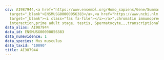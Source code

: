 ```yaml
---
csv: AI987944,<a href="https://www.ensembl.org/Homo_sapiens/Gene/Summary?db=core;g=ENSMUSG00000056383"
  target="_blank">ENSMUSG00000056383</a>,<a href="https://www.ncbi.nlm.nih.gov/pubmed/25450459"
  target="_blank"><i class="fas fa-file"></i></a>",chromatin immunoprecipitation assay,direct
  interaction,prime adult stage, testis, Spermatocyte,,,transcriptional regulation,
data_alias: AI987944
data_id: ENSMUSG00000056383
data_numevidence: 1
data_species: Mus musculus
data_taxid: '10090'
title: AI987944
---
```

